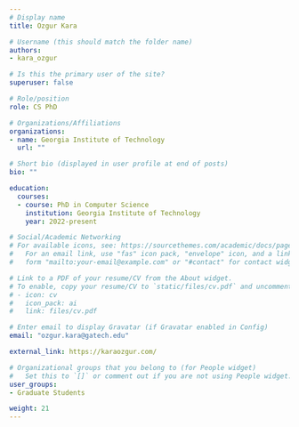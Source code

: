 ```yaml
---
# Display name
title: Ozgur Kara

# Username (this should match the folder name)
authors:
- kara_ozgur

# Is this the primary user of the site?
superuser: false

# Role/position
role: CS PhD

# Organizations/Affiliations
organizations:
- name: Georgia Institute of Technology
  url: ""

# Short bio (displayed in user profile at end of posts)
bio: ""

education:
  courses:
  - course: PhD in Computer Science
    institution: Georgia Institute of Technology
    year: 2022-present

# Social/Academic Networking
# For available icons, see: https://sourcethemes.com/academic/docs/page-builder/#icons
#   For an email link, use "fas" icon pack, "envelope" icon, and a link in the
#   form "mailto:your-email@example.com" or "#contact" for contact widget.

# Link to a PDF of your resume/CV from the About widget.
# To enable, copy your resume/CV to `static/files/cv.pdf` and uncomment the lines below.
# - icon: cv
#   icon_pack: ai
#   link: files/cv.pdf

# Enter email to display Gravatar (if Gravatar enabled in Config)
email: "ozgur.kara@gatech.edu"

external_link: https://karaozgur.com/

# Organizational groups that you belong to (for People widget)
#   Set this to `[]` or comment out if you are not using People widget.
user_groups:
- Graduate Students

weight: 21
---
```

